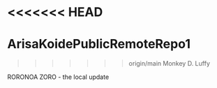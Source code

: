 <<<<<<< HEAD
=======
# ArisaKoidePublicRemoteRepo1

>>>>>>> origin/main
Monkey D. Luffy

RORONOA ZORO - the local update